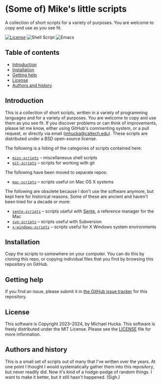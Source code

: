 # (Some of) Mike's little scripts

A collection of short scripts for a variety of purposes.  You are welcome to copy and use as you see fit.

[![License](https://img.shields.io/badge/License-MIT-lightgray.svg?style=flat-square)](https://github.com/mhucka/small-scripts/blob/main/LICENSE)
![Shell Script](https://img.shields.io/badge/shell_script-%236699dd.svg?label=Bash&logo=gnu-bash&logoColor=white&style=flat-square)
![Emacs](https://img.shields.io/badge/Emacs-%237F5AB6.svg?&style=flat-square&logo=gnu-emacs&logoColor=white)


## Table of contents

* [Introduction](#introduction)
* [Installation](#installation)
* [Getting help](#getting-help)
* [License](#license)
* [Authors and history](#authors-and-history)


## Introduction

This is a collection of short scripts, written in a variety of programming languages and for a variety of purposes.  You are welcome to copy and use them as you see fit.  If you discover problems or can think of improvements, please let me know, either using GitHub's commenting system, or a pull request, or directly via email ([mhucka@caltech.edu](mhucka@caltech.edu)).  These scripts are distributed under a BSD open-source license.

The following is a listing of the categories of scripts contained here:

* [`misc-scripts`](https://github.com/mhucka/small-scripts/tree/main/misc-scripts) &ndash; miscellaneous shell scripts
* [`git-scripts`](https://github.com/mhucka/small-scripts/tree/main/git-scripts)  &ndash; scripts for working with git

The following have been moved to separate repos:

* [`mac-scripts`](https://github.com/mhucka/mac-scripts) &ndash; scripts useful on Mac OS X systems

The following are obsolete because I don't use the software anymore, but kept here for historical reasons.  Some of these are ancient and haven't been tried for a decade or more:

* [`sente-scripts`](https://github.com/mhucka/small-scripts/tree/main/sente-scripts) &ndash; scripts useful with [Sente](http://www.thirdstreetsoftware.com/site/Sente.html), a reference manager for the Mac
* [`svn-scripts`](https://github.com/mhucka/small-scripts/tree/main/svn-scripts)  &ndash; scripts useful with Subversion
* [`x-windows-scripts`](https://github.com/mhucka/small-scripts/tree/main/x-windows-scripts) &ndash; scripts useful for X Windows system environments


## Installation

Copy the scripts to somewhere on your computer.  You can do this by cloning this repo, or copying individual files that you find by browsing this repository on GitHub.


## Getting help

If you find an issue, please submit it in [the GitHub issue tracker](https://github.com/mhucka/small-scripts/issues) for this repository.


## License

This software is Copyright 2023–2024, by Michael Hucka.  This software is freely distributed under the MIT License.  Please see the [LICENSE](LICENSE) file for more information.


## Authors and history

This is a small set of scripts out of many that I've written over the years.  At one point I thought I would systematically gather them into this repository, but never readlly did.  Now it's kind of a hodge-podge of random things.  I want to make it better, but it still hasn't happened.  (Sigh.)

